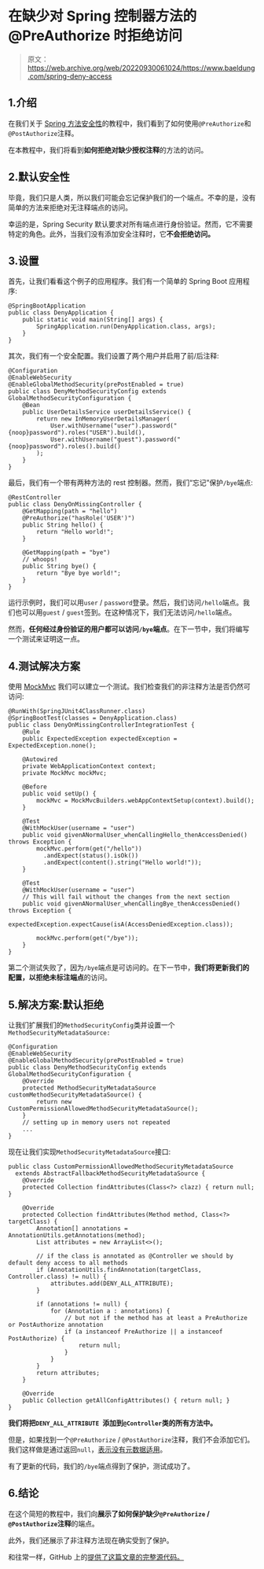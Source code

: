 # 在缺少对 Spring 控制器方法的@PreAuthorize 时拒绝访问

> 原文：<https://web.archive.org/web/20220930061024/https://www.baeldung.com/spring-deny-access>

## 1.介绍

在我们关于 [Spring 方法安全性](/web/20220630135241/https://www.baeldung.com/spring-security-method-security)的教程中，我们看到了如何使用`@PreAuthorize`和`@PostAuthorize`注释。

在本教程中，我们将看到**如何拒绝对缺少授权注释**的方法的访问。

## 2.默认安全性

毕竟，我们只是人类，所以我们可能会忘记保护我们的一个端点。不幸的是，没有简单的方法来拒绝对无注释端点的访问。

幸运的是，Spring Security 默认要求对所有端点进行身份验证。然而，它不需要特定的角色。此外，当我们没有添加安全注释时，它**不会拒绝访问。**

## 3.设置

首先，让我们看看这个例子的应用程序。我们有一个简单的 Spring Boot 应用程序:

```
@SpringBootApplication
public class DenyApplication {
    public static void main(String[] args) {
        SpringApplication.run(DenyApplication.class, args);
    }
}
```

其次，我们有一个安全配置。我们设置了两个用户并启用了前/后注释:

```
@Configuration
@EnableWebSecurity
@EnableGlobalMethodSecurity(prePostEnabled = true)
public class DenyMethodSecurityConfig extends GlobalMethodSecurityConfiguration {
    @Bean
    public UserDetailsService userDetailsService() {
        return new InMemoryUserDetailsManager(
            User.withUsername("user").password("{noop}password").roles("USER").build(),
            User.withUsername("guest").password("{noop}password").roles().build()
        );
    }
}
```

最后，我们有一个带有两种方法的 rest 控制器。然而，我们“忘记”保护`/bye`端点:

```
@RestController
public class DenyOnMissingController {
    @GetMapping(path = "hello")
    @PreAuthorize("hasRole('USER')")
    public String hello() {
        return "Hello world!";
    }

    @GetMapping(path = "bye")
    // whoops!
    public String bye() {
        return "Bye bye world!";
    }
}
```

运行示例时，我们可以用`user` / `password`登录。然后，我们访问`/hello`端点。我们也可以用`guest` / `guest`签到。在这种情况下，我们无法访问`/hello`端点。

然而，**任何经过身份验证的用户都可以访问`/bye`端点**。在下一节中，我们将编写一个测试来证明这一点。

## 4.测试解决方案

使用 [MockMvc](/web/20220630135241/https://www.baeldung.com/integration-testing-in-spring#3-mocking-web-context-beans) 我们可以建立一个测试。我们检查我们的非注释方法是否仍然可访问:

```
@RunWith(SpringJUnit4ClassRunner.class)
@SpringBootTest(classes = DenyApplication.class)
public class DenyOnMissingControllerIntegrationTest {
    @Rule
    public ExpectedException expectedException = ExpectedException.none();

    @Autowired
    private WebApplicationContext context;
    private MockMvc mockMvc;

    @Before
    public void setUp() {
        mockMvc = MockMvcBuilders.webAppContextSetup(context).build();
    }

    @Test
    @WithMockUser(username = "user")
    public void givenANormalUser_whenCallingHello_thenAccessDenied() throws Exception {
        mockMvc.perform(get("/hello"))
          .andExpect(status().isOk())
          .andExpect(content().string("Hello world!"));
    }

    @Test
    @WithMockUser(username = "user")
    // This will fail without the changes from the next section
    public void givenANormalUser_whenCallingBye_thenAccessDenied() throws Exception {
        expectedException.expectCause(isA(AccessDeniedException.class));

        mockMvc.perform(get("/bye"));
    }
}
```

第二个测试失败了，因为`/bye`端点是可访问的。在下一节中，**我们将更新我们的配置，以拒绝未标注端点**的访问。

## 5.解决方案:默认拒绝

让我们扩展我们的`MethodSecurityConfig`类并设置一个`MethodSecurityMetadataSource:`

```
@Configuration 
@EnableWebSecurity 
@EnableGlobalMethodSecurity(prePostEnabled = true) 
public class DenyMethodSecurityConfig extends GlobalMethodSecurityConfiguration {
    @Override
    protected MethodSecurityMetadataSource customMethodSecurityMetadataSource() {
        return new CustomPermissionAllowedMethodSecurityMetadataSource();
    }
    // setting up in memory users not repeated
    ...
}
```

现在让我们实现`MethodSecurityMetadataSource`接口:

```
public class CustomPermissionAllowedMethodSecurityMetadataSource 
  extends AbstractFallbackMethodSecurityMetadataSource {
    @Override
    protected Collection findAttributes(Class<?> clazz) { return null; }

    @Override
    protected Collection findAttributes(Method method, Class<?> targetClass) {
        Annotation[] annotations = AnnotationUtils.getAnnotations(method);
        List attributes = new ArrayList<>();

        // if the class is annotated as @Controller we should by default deny access to all methods
        if (AnnotationUtils.findAnnotation(targetClass, Controller.class) != null) {
            attributes.add(DENY_ALL_ATTRIBUTE);
        }

        if (annotations != null) {
            for (Annotation a : annotations) {
                // but not if the method has at least a PreAuthorize or PostAuthorize annotation
                if (a instanceof PreAuthorize || a instanceof PostAuthorize) {
                    return null;
                }
            }
        }
        return attributes;
    }

    @Override
    public Collection getAllConfigAttributes() { return null; }
}
```

**我们将把`DENY_ALL_ATTRIBUTE `添加到`@Controller`类的所有方法中。**

但是，如果找到一个`@PreAuthorize` / `@PostAuthorize`注释，我们不会添加它们。我们这样做是通过返回`null`，[表示没有元数据适用](https://web.archive.org/web/20220630135241/https://docs.spring.io/spring-security/site/docs/5.1.x/api/org/springframework/security/access/method/AbstractFallbackMethodSecurityMetadataSource.html#findAttributes-java.lang.reflect.Method-java.lang.Class-)。

有了更新的代码，我们的`/bye`端点得到了保护，测试成功了。

## 6.结论

在这个简短的教程中，我们向**展示了如何保护缺少`@PreAuthorize` / `@PostAuthorize`注释**的端点。

此外，我们还展示了非注释方法现在确实受到了保护。

和往常一样，GitHub 上的[提供了这篇文章的完整源代码。](https://web.archive.org/web/20220630135241/https://github.com/eugenp/tutorials/tree/master/spring-security-modules/spring-security-core)